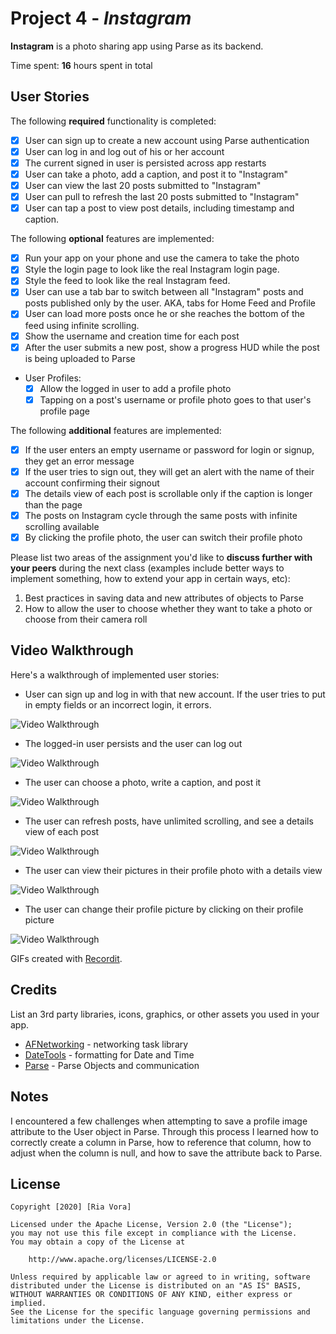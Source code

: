 # Project 4 - *Instagram*

**Instagram** is a photo sharing app using Parse as its backend.

Time spent: **16** hours spent in total

## User Stories

The following **required** functionality is completed:

- [x] User can sign up to create a new account using Parse authentication
- [x] User can log in and log out of his or her account
- [x] The current signed in user is persisted across app restarts
- [x] User can take a photo, add a caption, and post it to "Instagram"
- [x] User can view the last 20 posts submitted to "Instagram"
- [x] User can pull to refresh the last 20 posts submitted to "Instagram"
- [x] User can tap a post to view post details, including timestamp and caption.

The following **optional** features are implemented:

- [x] Run your app on your phone and use the camera to take the photo
- [x] Style the login page to look like the real Instagram login page.
- [x] Style the feed to look like the real Instagram feed.
- [x] User can use a tab bar to switch between all "Instagram" posts and posts published only by the user. AKA, tabs for Home Feed and Profile
- [x] User can load more posts once he or she reaches the bottom of the feed using infinite scrolling.
- [x] Show the username and creation time for each post
- [x] After the user submits a new post, show a progress HUD while the post is being uploaded to Parse
- User Profiles:
  - [x] Allow the logged in user to add a profile photo
  - [x] Tapping on a post's username or profile photo goes to that user's profile page

The following **additional** features are implemented:

- [x] If the user enters an empty username or password for login or signup, they get an error message
- [x] If the user tries to sign out, they will get an alert with the name of their account confirming their signout
- [x] The details view of each post is scrollable only if the caption is longer than the page
- [x] The posts on Instagram cycle through the same posts with infinite scrolling available
- [x] By clicking the profile photo, the user can switch their profile photo

Please list two areas of the assignment you'd like to **discuss further with your peers** during the next class (examples include better ways to implement something, how to extend your app in certain ways, etc):

1. Best practices in saving data and new attributes of objects to Parse
2. How to allow the user to choose whether they want to take a photo or choose from their camera roll

## Video Walkthrough

Here's a walkthrough of implemented user stories:

- User can sign up and log in with that new account. If the user tries to put in empty fields or an incorrect login, it errors.

<img src='http://g.recordit.co/eOxbHJ9n9U.gif' title='Video Walkthrough' width='' alt='Video Walkthrough' />

- The logged-in user persists and the user can log out

<img src='http://g.recordit.co/hg0Nw3F51E.gif' title='Video Walkthrough' width='' alt='Video Walkthrough' />

- The user can choose a photo, write a caption, and post it

<img src='http://g.recordit.co/wkOXM8ez3d.gif' title='Video Walkthrough' width='' alt='Video Walkthrough' />

- The user can refresh posts, have unlimited scrolling, and see a details view of each post

<img src='http://g.recordit.co/1lGuoGqiTu.gif' title='Video Walkthrough' width='' alt='Video Walkthrough' />

- The user can view their pictures in their profile photo with a details view

<img src='http://g.recordit.co/SjH7VAPxMD.gif' title='Video Walkthrough' width='' alt='Video Walkthrough' />

- The user can change their profile picture by clicking on their profile picture

<img src='http://g.recordit.co/9eEJSDiWup.gif' title='Video Walkthrough' width='' alt='Video Walkthrough' />

GIFs created with [Recordit](http://recordit.co/).

## Credits

List an 3rd party libraries, icons, graphics, or other assets you used in your app.

- [AFNetworking](https://github.com/AFNetworking/AFNetworking) - networking task library
- [DateTools](https://cocoapods.org/pods/DateTool) - formatting for Date and Time
- [Parse](https://cocoapods.org/pods/Parse) - Parse Objects and communication

## Notes

I encountered a few challenges when attempting to save a profile image attribute to the User object in Parse. Through this process I learned how to correctly create a column in Parse, how to reference that column, how to adjust when the column is null, and how to save the attribute back to Parse.

## License

    Copyright [2020] [Ria Vora]

    Licensed under the Apache License, Version 2.0 (the "License");
    you may not use this file except in compliance with the License.
    You may obtain a copy of the License at

        http://www.apache.org/licenses/LICENSE-2.0

    Unless required by applicable law or agreed to in writing, software
    distributed under the License is distributed on an "AS IS" BASIS,
    WITHOUT WARRANTIES OR CONDITIONS OF ANY KIND, either express or implied.
    See the License for the specific language governing permissions and
    limitations under the License.
